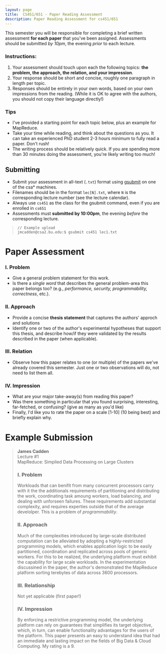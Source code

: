 ```yaml
---
layout: page
title:  CS451/651 - Paper Reading Assessment 
description: Paper Reading Assessment for cs451/651
---
```


This semester you will be responsible for completing a brief written assessment
**for each paper** that you've been assigned. Assessments should be submitted *by 10pm*,
the evening _prior_ to each lecture.  

### Instructions:
1. Your assessment should touch upon each the following topics: **the
   problem, the approach, the relation, and your impression**. 
1. Your response should be short and concise, roughly one paragraph in length per topic. 
1. Responses should be entirely in your own words, based on your own impressions from the reading. 
(While it is OK to agree with the authors, you should not copy their language directly!)

### Tips
+ I've provided a starting point for each topic below, plus an example for MapReduce. 
+ Take your time while reading, and think about the questions as you. It can take an
  experienced PhD student 2-3 hours minimum to fully read a paper. Don't rush!
+ The writing process should be relatively quick. If you are spending
  more than 30 minutes doing the assessment, you're likely writing too much! 

## Submitting
+ Submit your assessment in all-text (`.txt`) format using [gsubmit](https://www.cs.bu.edu/teaching/hw/gsubmit/) on one of the csa* machines.
+ Filenames should be in the format `lec[N].txt`, where `N` is the corresponding lecture number (see the lecture calendar).
+ Always use `cs451` as the class for the gsubmit command, even if you are enrolled in `cs651`
+ Assessments must **submitted by 10:00pm**, the evening _before_ the corresponding lecture.

> ```
> // Example upload
> jmcadden@csa2.bu.edu:$ gsubmit cs451 lec1.txt
> ```

# Paper Assessment  
### I. Problem 
+ Give a general problem statement for this work.
+ Is there a _single word_ that describes the general problem-area this paper belongs too?
(e.g., _performance, security, programmability, correctness_, etc.).

### II. Approach 
+ Provide a concise **thesis statement** that captures the authors' approch and solutions
+ Identify one or two of the author's experimental hypotheses that support this thesis, and describe how/if
  they were validated by the results described in the paper (when applicable).

### III. Relation
+ Observe how this paper relates to one (or multiple) of the papers we've already covered this semester. Just one or two observations will do, not need to list them all.

### IV. Impression 
+ What are your major take-away(s) from reading this paper?
+ Was there something in particular that you found surprising, interesting, far-fetched, or confusing? (give as many as you'd like)
+ Finally, I'd like you to rate the paper on a scale [1-10] (10 being best) and briefly explain why.
 

# Example Submission 

> **James Cadden**  
> Lecture #1  
> MapReduce: Simplied Data Processing on Large Clusters
> 
> ### I. Problem 
> Workloads that can benifit from many concurrent processors carry with it the
> the additionals requirements of partitioning and distributing the work,
> coordinating task amoung workers, load balancing,  and dealing with
> unforseen failures. These requirements add substantial complexity, and
> requires experties outside that of the average develolper.  This
> is a problem of _programmability_.
> 
> ### II. Approach 
> Much of the complexities introduced by large-scale distributed computation
> can be alleviated by adopting a highly-restricted programming models, which
> enables application logic to be easily partitioned, coordination and
> replicated across pools of generic workers.  For this to be realized, the
> underlying platform must exhibit the capability for large scale
> workloads. In the experimentation discussined in the paper, the author's
> demonstrated the MapReduce platform sorting terebytes of data across 3600
> processors.
> 
> ### III. Relationship
> Not yet applicable (first paper!)
> 
> ### IV. Impression 
> By enforcing a restrictive programming model, the underlying platform can
> rely on guarantees that simplifies its target objective, which, in turn, can
> enable functionality advantages for the users of the platform.  This paper
> presents an easy to understand idea that had an immediate and lasting impact
> on the fields of Big Data & Cloud Computing. My rating is a 9.
